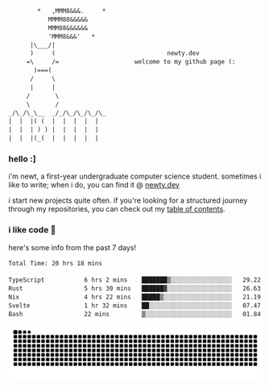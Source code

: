 ```txt
        *   ,MMM8&&&.     *
           MMMM88&&&&&
           MMM88&&&&&&
           'MMM8&&&'   *
      |\___/|
      )     (                               newty.dev
     =\     /=                     welcome to my github page (:
       )===(
      /     \
      |     |
     /       \
     \       /
_/\_/\_\__  _/_/\_/\_/\_/\_
|  |  |( (  |  |  |  |  |
|  |  | ) ) |  |  |  |  |
|  |  |(_(  |  |  |  |  |
```

### hello :]

i'm newt, a first-year undergraduate computer science student. sometimes i like to write; when i do, you can find it @ [newty.dev](https://newty.dev)

i start new projects quite often. if you're looking for a structured journey through my repositories, you can check out my [table of contents](https://github.com/isitreallyalive/toc).

### i like code 🦊

here's some info from the past 7 days!

<!--START_SECTION:waka-->

```txt
Total Time: 20 hrs 18 mins

TypeScript           6 hrs 2 mins    ███████▒░░░░░░░░░░░░░░░░░   29.22 %
Rust                 5 hrs 30 mins   ██████▓░░░░░░░░░░░░░░░░░░   26.63 %
Nix                  4 hrs 22 mins   █████▒░░░░░░░░░░░░░░░░░░░   21.19 %
Svelte               1 hr 32 mins    ██░░░░░░░░░░░░░░░░░░░░░░░   07.47 %
Bash                 22 mins         ▒░░░░░░░░░░░░░░░░░░░░░░░░   01.84 %
```

<!--END_SECTION:waka-->

![snake commit graph](https://raw.githubusercontent.com/isitreallyalive/isitreallyalive/refs/heads/snake/ctp-mocha-mauve.svg)
